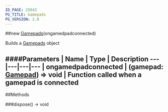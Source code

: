 ```yaml
---
ID_PAGE: 25043
PG_TITLE: Gamepads
PG_VERSION: 2.0
---
```

##new [Gamepads](/classes/Gamepads)(ongamedpadconnected)



Builds a [Gamepads](/classes/Gamepads) object








####Parameters
 | Name | Type | Description
---|---|---|---
 | ongamedpadconnected | (gamepad: [Gamepad](/classes/Gamepad)) =&gt; void | Function called when a gamepad is connected
---



##Methods

###dispose() &rarr; void

